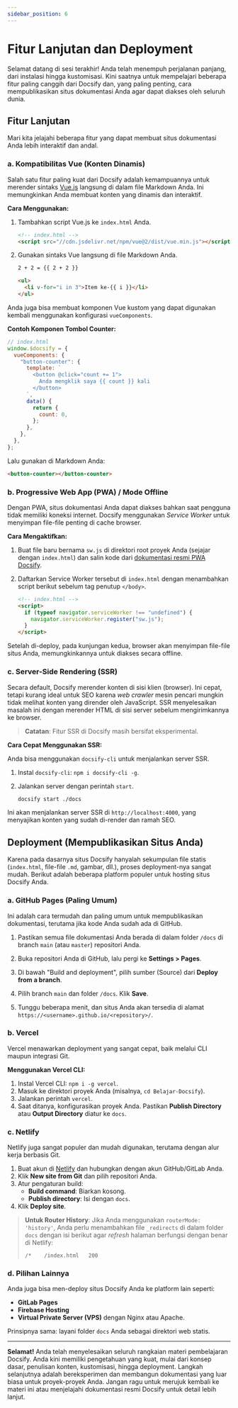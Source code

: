 ```yaml
---
sidebar_position: 6
---
```


# Fitur Lanjutan dan Deployment

Selamat datang di sesi terakhir! Anda telah menempuh perjalanan panjang, dari instalasi hingga kustomisasi. Kini saatnya untuk mempelajari beberapa fitur paling canggih dari Docsify dan, yang paling penting, cara mempublikasikan situs dokumentasi Anda agar dapat diakses oleh seluruh dunia.

## Fitur Lanjutan

Mari kita jelajahi beberapa fitur yang dapat membuat situs dokumentasi Anda lebih interaktif dan andal.

### a. Kompatibilitas Vue (Konten Dinamis)

Salah satu fitur paling kuat dari Docsify adalah kemampuannya untuk merender sintaks [Vue.js](https://vuejs.org/) langsung di dalam file Markdown Anda. Ini memungkinkan Anda membuat konten yang dinamis dan interaktif.

**Cara Menggunakan:**

1.  Tambahkan script Vue.js ke `index.html` Anda.

    ```html
    <!-- index.html -->
    <script src="//cdn.jsdelivr.net/npm/vue@2/dist/vue.min.js"></script>
    ```

2.  Gunakan sintaks Vue langsung di file Markdown Anda.

    ```markdown
    2 + 2 = {{ 2 + 2 }}

    <ul>
      <li v-for="i in 3">Item ke-{{ i }}</li>
    </ul>
    ```

Anda juga bisa membuat komponen Vue kustom yang dapat digunakan kembali menggunakan konfigurasi `vueComponents`.

**Contoh Komponen Tombol Counter:**

```javascript
// index.html
window.$docsify = {
  vueComponents: {
    "button-counter": {
      template: `
        <button @click="count += 1">
          Anda mengklik saya {{ count }} kali
        </button>
      `,
      data() {
        return {
          count: 0,
        };
      },
    },
  },
};
```

Lalu gunakan di Markdown Anda:

```markdown
<button-counter></button-counter>
```

### b. Progressive Web App (PWA) / Mode Offline

Dengan PWA, situs dokumentasi Anda dapat diakses bahkan saat pengguna tidak memiliki koneksi internet. Docsify menggunakan _Service Worker_ untuk menyimpan file-file penting di cache browser.

**Cara Mengaktifkan:**

1.  Buat file baru bernama `sw.js` di direktori root proyek Anda (sejajar dengan `index.html`) dan salin kode dari [dokumentasi resmi PWA Docsify](https://docsify.js.org/#/pwa?id=create-serviceworker).

2.  Daftarkan Service Worker tersebut di `index.html` dengan menambahkan script berikut sebelum tag penutup `</body>`.

    ```html
    <!-- index.html -->
    <script>
      if (typeof navigator.serviceWorker !== "undefined") {
        navigator.serviceWorker.register("sw.js");
      }
    </script>
    ```

Setelah di-deploy, pada kunjungan kedua, browser akan menyimpan file-file situs Anda, memungkinkannya untuk diakses secara offline.

### c. Server-Side Rendering (SSR)

Secara default, Docsify merender konten di sisi klien (browser). Ini cepat, tetapi kurang ideal untuk SEO karena _web crawler_ mesin pencari mungkin tidak melihat konten yang dirender oleh JavaScript. SSR menyelesaikan masalah ini dengan merender HTML di sisi server sebelum mengirimkannya ke browser.

> **Catatan**: Fitur SSR di Docsify masih bersifat eksperimental.

**Cara Cepat Menggunakan SSR:**

Anda bisa menggunakan `docsify-cli` untuk menjalankan server SSR.

1.  Instal `docsify-cli`: `npm i docsify-cli -g`.
2.  Jalankan server dengan perintah `start`.

    ```bash
    docsify start ./docs
    ```

Ini akan menjalankan server SSR di `http://localhost:4000`, yang menyajikan konten yang sudah di-render dan ramah SEO.

## Deployment (Mempublikasikan Situs Anda)

Karena pada dasarnya situs Docsify hanyalah sekumpulan file statis (`index.html`, file-file `.md`, gambar, dll.), proses deployment-nya sangat mudah. Berikut adalah beberapa platform populer untuk hosting situs Docsify Anda.

### a. GitHub Pages (Paling Umum)

Ini adalah cara termudah dan paling umum untuk mempublikasikan dokumentasi, terutama jika kode Anda sudah ada di GitHub.

1.  Pastikan semua file dokumentasi Anda berada di dalam folder `/docs` di branch `main` (atau `master`) repositori Anda.
2.  Buka repositori Anda di GitHub, lalu pergi ke **Settings > Pages**.
3.  Di bawah "Build and deployment", pilih sumber (Source) dari **Deploy from a branch**.
4.  Pilih branch `main` dan folder `/docs`. Klik **Save**.

    <!-- ![Pengaturan GitHub Pages](_images/deploy-github-pages.png) -->

5.  Tunggu beberapa menit, dan situs Anda akan tersedia di alamat `https://<username>.github.io/<repository>/`.

### b. Vercel

Vercel menawarkan deployment yang sangat cepat, baik melalui CLI maupun integrasi Git.

**Menggunakan Vercel CLI:**

1.  Instal Vercel CLI: `npm i -g vercel`.
2.  Masuk ke direktori proyek Anda (misalnya, `cd Belajar-Docsify`).
3.  Jalankan perintah `vercel`.
4.  Saat ditanya, konfigurasikan proyek Anda. Pastikan **Publish Directory** atau **Output Directory** diatur ke `docs`.

### c. Netlify

Netlify juga sangat populer dan mudah digunakan, terutama dengan alur kerja berbasis Git.

1.  Buat akun di [Netlify](https://www.netlify.com/) dan hubungkan dengan akun GitHub/GitLab Anda.
2.  Klik **New site from Git** dan pilih repositori Anda.
3.  Atur pengaturan build:
    - **Build command**: Biarkan kosong.
    - **Publish directory**: Isi dengan `docs`.
4.  Klik **Deploy site**.

> **Untuk Router History**: Jika Anda menggunakan `routerMode: 'history'`, Anda perlu menambahkan file `_redirects` di dalam folder `docs` dengan isi berikut agar _refresh_ halaman berfungsi dengan benar di Netlify:
>
> ```
> /*    /index.html   200
> ```

### d. Pilihan Lainnya

Anda juga bisa men-deploy situs Docsify Anda ke platform lain seperti:

- **GitLab Pages**
- **Firebase Hosting**
- **Virtual Private Server (VPS)** dengan Nginx atau Apache.

Prinsipnya sama: layani folder `docs` Anda sebagai direktori web statis.

---

**Selamat!** Anda telah menyelesaikan seluruh rangkaian materi pembelajaran Docsify. Anda kini memiliki pengetahuan yang kuat, mulai dari konsep dasar, penulisan konten, kustomisasi, hingga deployment. Langkah selanjutnya adalah bereksperimen dan membangun dokumentasi yang luar biasa untuk proyek-proyek Anda. Jangan ragu untuk merujuk kembali ke materi ini atau menjelajahi dokumentasi resmi Docsify untuk detail lebih lanjut.

